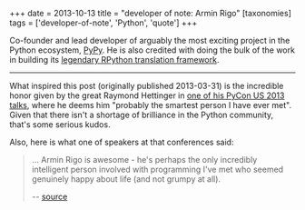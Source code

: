 +++
date = 2013-10-13
title = "developer of note: Armin Rigo"
[taxonomies]
tags = ['developer-of-note', 'Python', 'quote']
+++

Co-founder and lead developer of arguably the most exciting project in
the Python ecosystem, [PyPy]. He is also credited with doing the bulk of
the work in building its [legendary RPython translation framework].

---

What inspired this post (originally published 2013-03-31) is the
incredible honor given by the great Raymond Hettinger in [one of his
PyCon US 2013 talks], where he deems him "probably the smartest person
I have ever met". Given that there isn't a shortage of brilliance in
the Python community, that's some serious kudos.

Also, here is what one of speakers at that conferences said:

> ... Armin Rigo is awesome - he's perhaps the only incredibly
> intelligent person involved with programming I've met who seemed
> genuinely happy about life (and not grumpy at all).
>
> -- [source]

  [PyPy]: http://pypy.org
  [legendary RPython translation framework]: http://tshepang.net/great-praise-for-the-rpython-translation-toolchain
  [one of his PyCon US 2013 talks]: http://pyvideo.org/video/1669/keynote-3
  [source]: http://ashfall.github.io/blog/2013/03/23/pycon-2013-down-the-rabbit-hole
